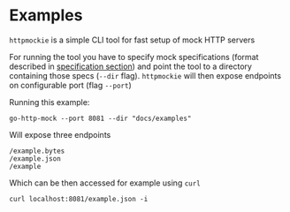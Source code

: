 # Examples
`httpmockie` is a simple CLI tool for fast setup of mock HTTP servers

For running the tool you have to specify mock specifications (format described in [specification section](specification.md))
and point the tool to a directory containing those specs (`--dir` flag). `httpmockie` will then expose endpoints on configurable
port (flag `--port`)

Running this example:
```
go-http-mock --port 8081 --dir "docs/examples"
```
Will expose three endpoints
```
/example.bytes
/example.json
/example
```

Which can be then accessed for example using `curl`
```
curl localhost:8081/example.json -i
```
